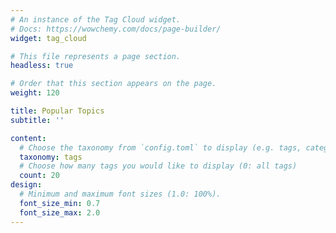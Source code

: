 ```yaml
---
# An instance of the Tag Cloud widget.
# Docs: https://wowchemy.com/docs/page-builder/
widget: tag_cloud

# This file represents a page section.
headless: true

# Order that this section appears on the page.
weight: 120

title: Popular Topics
subtitle: ''

content:
  # Choose the taxonomy from `config.toml` to display (e.g. tags, categories)
  taxonomy: tags
  # Choose how many tags you would like to display (0: all tags)
  count: 20
design:
  # Minimum and maximum font sizes (1.0: 100%).
  font_size_min: 0.7
  font_size_max: 2.0
---
```

